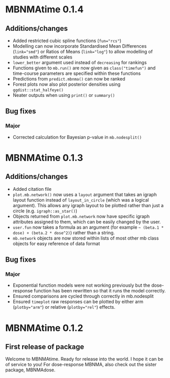# MBNMAtime 0.1.4

## Additions/changes
- Added restricted cubic spline functions (`fun="rcs"`)
- Modelling can now incorporate Standardised Mean Differences (`link="smd"`) or Ratios of Means (`link="log"`) to allow modelling of studies with different scales
- `lower_better` argument used instead of `decreasing` for rankings
- Functions given to `mb.run()` are now given as `class("timefun")` and time-course parameters are specified within these functions
- Predictions from `predict.mbnma()` can now be ranked
- Forest plots now also plot posterior densities using `ggdist::stat_halfeye()`
- Neater outputs when using `print()` or `summary()`


## Bug fixes

### Major
- Corrected calculation for Bayesian p-value in `mb.nodesplit()`


# MBNMAtime 0.1.3

## Additions/changes
- Added citation file
- `plot.mb.network()` now uses a `layout` argument that takes an igraph layout function instead of `layout_in_circle` (which was a logical argument). This allows any igraph layout to be plotted rather than just a circle (e.g. `igraph::as_star()`)
- Objects returned from `plot.mb.network` now have specific igraph attributes assigned to them, which can be easily changed by the user.
- `user.fun` now takes a formula as an argument (for example `~ (beta.1 * dose) + (beta.2 * dose^2)`) rather than a string.
- `mb.network` objects are now stored within lists of most other mb class objects for easy reference of data format

## Bug fixes

### Major
- Exponential function models were not working previously but the dose-response function has been rewritten so that it runs the model correctly.
- Ensured comparisons are cycled through correctly in mb.nodesplit
- Ensured `timeplot` raw responses can be plotted by either arm (`plotby="arm"`) or relative (`plotby="rel"`) effects.

# MBNMAtime 0.1.2

## First release of package

Welcome to MBNMAtime. Ready for release into the world. I hope it can be of service to you! For dose-response MBNMA, also check out the sister package, MBNMAdose.
